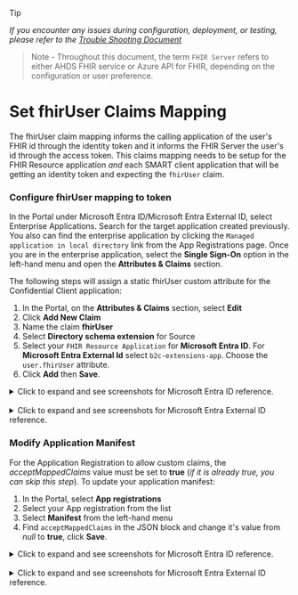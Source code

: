 > [!TIP]
> *If you encounter any issues during configuration, deployment, or testing, please refer to the [Trouble Shooting Document](../troubleshooting.md)*

> Note - Throughout this document, the term `FHIR Server` refers to either AHDS FHIR service or Azure API for FHIR, depending on the configuration or user preference.

# Set fhirUser Claims Mapping

The fhirUser claim mapping informs the calling application of the user's FHIR id through the identity token and it informs the FHIR Server the user's id through the access token. This claims mapping needs to be setup for the FHIR Resource application *and* each SMART client application that will be getting an identity token and expecting the `fhirUser` claim.

### Configure fhirUser mapping to token

In the Portal under Microsoft Entra ID/Microsoft Entra External ID, select Enterprise Applications. Search for the target application created previously. You also can find the enterprise application by clicking the `Managed application in local directory` link from the App Registrations page. Once you are in the enterprise application, select the **Single Sign-On** option in the left-hand menu and open the **Attributes & Claims** section.

The following steps will assign a static fhirUser custom attribute for the Confidential Client application:

1. In the Portal, on the **Attributes & Claims** section, select **Edit**
2. Click **Add New Claim**
3. Name the claim **fhirUser**
4. Select **Directory schema extension** for Source
5. Select your `FHIR Resource Application` for **Microsoft Entra ID**. For **Microsoft Entra External Id** select `b2c-extensions-app`. Choose the `user.fhirUser` attribute.
6. Click **Add** then **Save**.

<details>
<summary>Click to expand and see screenshots for Microsoft Entra ID reference.</summary>
<br />

![Azure Portal image of custom attribute claims configuration screen](./images/1_attributes_claims.png)
![Azure Portal image of creating new custom claim](./images/fhirUser_set_oidc_claim_info.png)
![Azure Portal image of creating new custom claim](./images/fhirUser_set_oidc_claim_info2.png)
![Azure Portal image of creating new custom claim](./images/fhirUser_set_oidc_claim_info3.png)
</details>

<br />

<details>
<summary>Click to expand and see screenshots for Microsoft Entra External ID reference.</summary>
<br />

![Entra admin Portal image of custom attribute claims configuration screen](./images/1_attributes_claims_external_entra_id.png)
![Entra admin Portal image of creating new custom claim](./images/fhirUser_set_oidc_claim_info_external_entra_id.png)
![Entra admin Portal image of creating new custom claim](./images/fhirUser_set_oidc_claim_info2_external_entra_id.png)
![Entra admin Portal image of creating new custom claim](./images/fhirUser_set_oidc_claim_info3_external_entra_id.png)
</details>


### Modify Application Manifest

For the Application Registration to allow custom claims, the *acceptMappedClaims* value must be set to **true** (*if it is already true, you can skip this step*). To update your application manifest:

1. In the Portal, select **App registrations**
2. Select your App registration from the list
3. Select **Manifest** from the left-hand menu
4. Find `acceptMappedClaims` in the JSON block and change it's value from *null* to **true**, click **Save**.

<details>
<summary>Click to expand and see screenshots for Microsoft Entra ID reference.</summary>
<br />

![Azure Portal image of changing the application manifest to accept mapped claims.](./images/change_app_manifest_claims_mapping.png)
</details>

<br />

<details>
<summary>Click to expand and see screenshots for Microsoft Entra External ID reference.</summary>
<br />

![Entra admin Portal image of changing the application manifest to accept mapped claims.](./images/change_app_manifest_claims_mapping_external_entra_id.png)
</details>